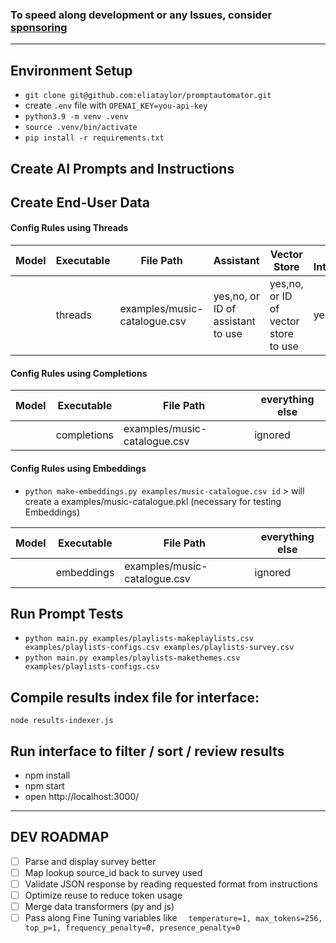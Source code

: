 ### To speed along development or any Issues, consider [sponsoring](https://github.com/sponsors/eliataylor)

-----

## Environment Setup 
- `git clone git@github.com:eliataylor/promptautomator.git`
- create `.env` file with `OPENAI_KEY=you-api-key`
- `python3.9 -m venv .venv`
- `source .venv/bin/activate`
- `pip install -r requirements.txt`


## Create AI Prompts and Instructions

## Create End-User Data

#### Config Rules using Threads
| Model            | Executable | File Path                    | Assistant                         | Vector Store                         | Code Interpreter              | 
|------------------|------------|------------------------------|------------------------------|--------------------------------------|-------------------------------|
|                  | threads    | examples/music-catalogue.csv | yes,no, or ID of assistant to use | yes,no, or ID of vector store to use | yes,no |


#### Config Rules using Completions
| Model            | Executable  | File Path    |      everything else |
|------------------|-------------|----------|----------------------|
|                  | completions | examples/music-catalogue.csv | ignored              |



#### Config Rules using Embeddings
- `python make-embeddings.py examples/music-catalogue.csv id` > will create a examples/music-catalogue.pkl (necessary for testing Embeddings)

| Model            | Executable  | File Path    |      everything else |
|------------------|------------|----------|----------------------|
|                  | embeddings  | examples/music-catalogue.csv | ignored              |


## Run Prompt Tests 
- `python main.py examples/playlists-makeplaylists.csv examples/playlists-configs.csv examples/playlists-survey.csv`
- `python main.py examples/playlists-makethemes.csv examples/playlists-configs.csv`


## Compile results index file for interface:
`node results-indexer.js`

## Run interface to filter / sort / review results
- npm install
- npm start
- open http://localhost:3000/

--------

## DEV ROADMAP
- [ ] Parse and display survey better
- [ ] Map lookup source_id back to survey used
- [ ] Validate JSON response by reading requested format from instructions
- [ ] Optimize reuse to reduce token usage
- [ ] Merge data transformers (py and js) 
- [ ] Pass along Fine Tuning variables like `  temperature=1, max_tokens=256, top_p=1, frequency_penalty=0, presence_penalty=0`
